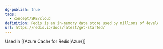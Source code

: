 ```yaml
---
dg-publish: true
tags:
  - concept/SRE/cloud
definition: Redis is an in-memory data store used by millions of developers as a cache, vector database, document database, streaming engine, and message broker.
url: https://redis.io/docs/latest/get-started/
---
```

Used in [[Azure Cache for Redis|Azure]]

